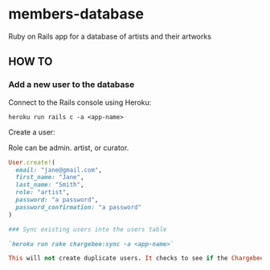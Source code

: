 # members-database

Ruby on Rails app for a database of artists and their artworks

## HOW TO

### Add a new user to the database

Connect to the Rails console using Heroku:

`heroku run rails c -a <app-name>`

Create a user:

Role can be admin. artist, or curator.

```ruby
User.create!(
  email: "jane@gmail.com",
  first_name: "Jane",
  last_name: "Smith",
  role: "artist",
  password: "a password",
  password_confirmation: "a password"
)

### Sync existing users into the users table

`heroku run rake chargebee:sync -a <app-name>`

This will not create duplicate users. It checks to see if the Chargebee ID is already in the database.


